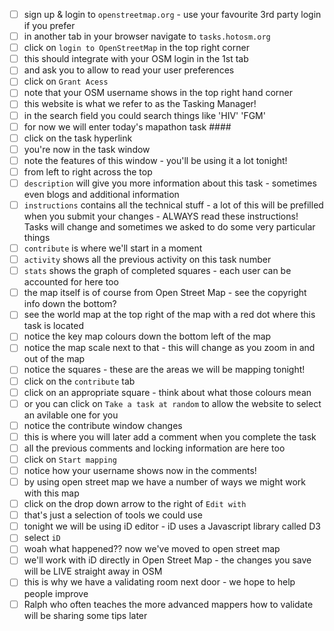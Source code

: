 - [ ] sign up & login to `openstreetmap.org` - use your favourite 3rd party login if you prefer
- [ ] in another tab in your browser navigate to `tasks.hotosm.org`
- [ ] click on `login to OpenStreetMap` in the top right corner
- [ ] this should integrate with your OSM login in the 1st tab
- [ ] and ask you to allow to read your user preferences
- [ ] click on `Grant Acess`
- [ ] note that your OSM username shows in the top right hand corner
- [ ] this website is what we refer to as the Tasking Manager!
- [ ] in the search field you could search things like 'HIV' 'FGM'
- [ ] for now we will enter today's mapathon task ####
- [ ] click on the task hyperlink
- [ ] you're now in the task window
- [ ] note the features of this window - you'll be using it a lot tonight!
- [ ] from left to right across the top
- [ ] `description` will give you more information about this task - sometimes even blogs and additional information
- [ ] `instructions` contains all the technical stuff - a lot of this will be prefilled when you submit your changes - ALWAYS read these instructions! Tasks will change and sometimes we asked to do some very particular things
- [ ] `contribute` is where we'll start in a moment
- [ ] `activity` shows all the previous activity on this task number
- [ ] `stats` shows the graph of completed squares - each user can be accounted for here too
- [ ] the map itself is of course from Open Street Map - see the copyright info down the bottom?
- [ ] see the world map at the top right of the map with a red dot where this task is located
- [ ] notice the key map colours down the bottom left of the map
- [ ] notice the map scale next to that - this will change as you zoom in and out of the map
- [ ] notice the squares - these are the areas we will be mapping tonight!
- [ ] click on the `contribute` tab
- [ ] click on an appropriate square - think about what those colours mean
- [ ] or you can click on `Take a task at random` to allow the website to select an avilable one for you
- [ ] notice the contribute window changes
- [ ] this is where you will later add a comment when you complete the task
- [ ] all the previous comments and locking information are here too
- [ ] click on `Start mapping`
- [ ] notice how your username shows now in the comments!
- [ ] by using open street map we have a number of ways we might work with this map
- [ ] click on the drop down arrow to the right of `Edit with`
- [ ] that's just a selection of tools we could use
- [ ] tonight we will be using iD editor - iD uses a Javascript library called D3
- [ ] select `iD`
- [ ] woah what happened?? now we've moved to open street map
- [ ] we'll work with iD directly in Open Street Map - the changes you save will be LIVE straight away in OSM
- [ ] this is why we have a validating room next door - we hope to help people improve
- [ ] Ralph who often teaches the more advanced mappers how to validate will be sharing some tips later

